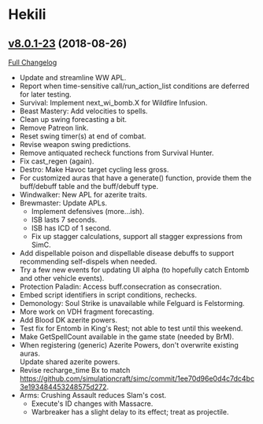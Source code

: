 # Hekili

## [v8.0.1-23](https://github.com/Hekili/hekili/tree/v8.0.1-23) (2018-08-26)
[Full Changelog](https://github.com/Hekili/hekili/compare/v8.0.1-22...v8.0.1-23)

- Update and streamline WW APL.  
- Report when time-sensitive call/run\_action\_list conditions are deferred for later testing.  
- Survival:  Implement next\_wi\_bomb.X for Wildfire Infusion.  
- Beast Mastery:  Add velocities to spells.  
- Clean up swing forecasting a bit.  
- Remove Patreon link.  
- Reset swing timer(s) at end of combat.  
- Revise weapon swing predictions.  
- Remove antiquated recheck functions from Survival Hunter.  
- Fix cast\_regen (again).  
- Destro:  Make Havoc target cycling less gross.  
- For customized auras that have a generate() function, provide them the buff/debuff table and the buff/debuff type.  
- Windwalker:  New APL for azerite traits.  
- Brewmaster:  Update APLs.  
    - Implement defensives (more...ish).  
    - ISB lasts 7 seconds.  
    - ISB has ICD of 1 second.  
    - Fix up stagger calculations, support all stagger expressions from SimC.  
- Add dispellable poison and dispellable disease debuffs to support recommending self-dispels when needed.  
- Try a few new events for updating UI alpha (to hopefully catch Entomb and other vehicle events).  
- Protection Paladin:  Access buff.consecration as consecration.  
- Embed script identifiers in script conditions, rechecks.  
- Demonology:  Soul Strike is unavailable while Felguard is Felstorming.  
- More work on VDH fragment forecasting.  
- Add Blood DK azerite powers.  
- Test fix for Entomb in King's Rest; not able to test until this weekend.  
- Make GetSpellCount available in the game state (needed by BrM).  
- When registering (generic) Azerite Powers, don't overwrite existing auras.  
    Update shared azerite powers.  
- Revise recharge\_time Bx to match https://github.com/simulationcraft/simc/commit/1ee70d96e0d4c7dc4bc3e193484453248575d272.  
- Arms:  Crushing Assault reduces Slam's cost.  
    - Execute's ID changes with Massacre.  
    - Warbreaker has a slight delay to its effect; treat as projectile.  
